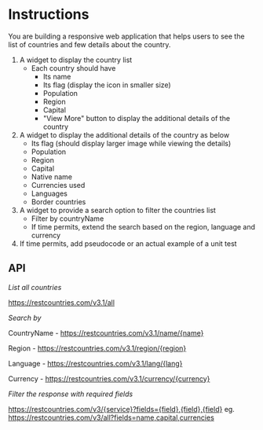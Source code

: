 # Instructions

You are building a responsive web application that helps users to see the list of countries and few details about the country.

1. A widget to display the country list
   - Each country should have
     - Its name
     - Its flag (display the icon in smaller size)
     - Population
     - Region
     - Capital
     - "View More" button to display the additional details of the country
2. A widget to display the additional details of the country as below
   - Its flag (should display larger image while viewing the details)
   - Population
   - Region
   - Capital
   - Native name
   - Currencies used
   - Languages
   - Border countries
3. A widget to provide a search option to filter the countries list
   - Filter by countryName
   - If time permits, extend the search based on the region, language and currency
4. If time permits, add pseudocode or an actual example of a unit test
  
## API
*List all countries*

https://restcountries.com/v3.1/all

*Search by*

CountryName - https://restcountries.com/v3.1/name/{name}

Region - https://restcountries.com/v3.1/region/{region}

Language - https://restcountries.com/v3.1/lang/{lang}

Currency - https://restcountries.com/v3.1/currency/{currency}

*Filter the response with required fields*

https://restcountries.com/v3/{service}?fields={field},{field},{field} eg. https://restcountries.com/v3/all?fields=name,capital,currencies
